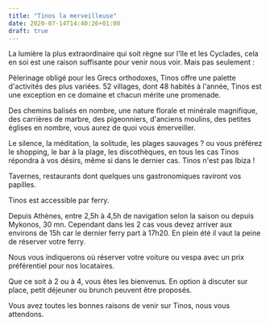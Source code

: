 ```yaml
---
title: "Tinos la merveilleuse"
date: 2020-07-14T14:40:26+01:00
draft: true
---
```


La lumière la plus extraordinaire qui soit règne sur l'île et les Cyclades, cela en soi est une raison suffisante pour venir nous voir. Mais pas seulement :

Pèlerinage obligé pour les Grecs orthodoxes, Tinos offre une palette d'activités des plus variées. 52 villages, dont 48 habités à l'année, Tinos est une exception en ce domaine et chacun mérite une promenade. 

Des chemins balisés en nombre, une nature florale et minérale magnifique, des carrières de marbre, des pigeonniers, d'anciens moulins, des petites églises en nombre, vous aurez de quoi vous émerveiller.

Le silence, la méditation, la solitude, les plages sauvages ? ou vous préférez le shopping, le bar à la plage, les discothèques, en tous les cas Tinos répondra à vos désirs, même si dans le dernier cas. Tinos n'est pas Ibiza ! 

Tavernes, restaurants dont quelques uns gastronomiques raviront vos papilles.

Tinos est accessible par ferry.

Depuis Athènes, entre 2,5h à 4,5h de navigation selon la saison ou depuis Mykonos, 30 mn. Cependant dans les 2 cas vous devez arriver aux environs de 15h car le dernier ferry part à 17h20. En plein été il vaut la peine de réserver votre ferry.

Nous vous indiquerons où réserver votre voiture ou vespa avec un prix préférentiel pour nos locataires.

Que ce soit à 2 ou à 4, vous êtes les bienvenus. En option à discuter sur place, petit déjeuner ou brunch peuvent être proposés.

Vous avez toutes les bonnes raisons de venir sur Tinos, nous vous attendons.